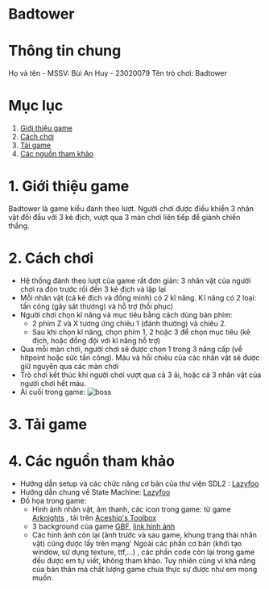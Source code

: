 # Badtower
# Thông tin chung
  Họ và tên - MSSV: Bùi An Huy - 23020079
  Tên trò chơi: Badtower
# Mục lục
1. [Giới thiệu game](#1Giới-thiệu-game)
2. [Cách chơi](#2Cách-chơi)
3. [Tải game](#3Tải-game)
4. [Các nguồn tham khảo](#4Các-nguồn-tham-khảo)
# 1. Giới thiệu game
  Badtower là game kiểu đánh theo lượt. Người chơi được điều khiển 3 nhân vật đối đầu với 3 kẻ địch, vượt qua 3 màn chơi liên tiếp để giành chiến thắng.
# 2. Cách chơi
  * Hệ thống đánh theo lượt của game rất đơn giản: 3 nhân vật của người chơi ra đòn trước rồi đến 3 kẻ địch và lặp lại
  * Mỗi nhân vật (cả kẻ địch và đồng minh) có 2 kĩ năng. Kĩ năng có 2 loại: tấn công (gây sát thương) và hỗ trợ (hồi phục)
  * Người chơi chọn kĩ năng và mục tiêu bằng cách dùng bàn phím:
      - 2 phím Z và X tương ứng chiêu 1 (đánh thường) và chiêu 2.
      - Sau khi chọn kĩ năng, chọn phím 1, 2 hoặc 3 để chọn mục tiêu (kẻ địch, hoặc đồng đội với kĩ năng hỗ trợ)
  * Qua mỗi màn chơi, người chơi sẽ được chọn 1 trong 3 nâng cấp (về hitpoint hoặc sức tấn công). Máu và hồi chiêu của các nhân vật sẽ được giữ nguyên qua các màn chơi
  * Trò chơi kết thúc khi người chơi vượt qua cả 3 ải, hoặc cả 3 nhân vật của người chơi hết máu.
  * Ải cuối trong game:
 ![boss](https://github.com/purupurupkl/tower/assets/161903895/f1477e08-558e-4119-9342-0345b491fb04)

# 3. Tải game
# 4. Các nguồn tham khảo
  * Hướng dẫn setup và các chức năng cơ bản của thư viện SDL2 : [Lazyfoo](https://lazyfoo.net/tutorials/SDL/index.php)
  * Hướng dẫn chung về State Machine: [Lazyfoo](https://lazyfoo.net/articles/article06/index.php)
  * Đồ họa trong game:
      - Hình ảnh nhân vật, âm thanh, các icon trong game: từ game [Arknights](https://www.arknights.global/) , tải trên [Aceship's Toolbox](https://aceship.github.io/AN-EN-Tags/akhrchars.html?opname=Saga)
      - 3 background của game [GBF](https://en.wikipedia.org/wiki/Granblue_Fantasy), [link hình ảnh](https://gbf-img.com/)
      - Các hình ảnh còn lại (ảnh trước và sau game, khung trạng thái nhân vật) cũng được lấy trên mạng'
  Ngoài các phần cơ bản (khởi tạo window, sử dụng texture, ttf,...) , các phần code còn lại trong game đều được em tự viết, không tham khảo. Tuy nhiên cũng vì khả năng của bản thân mà chất lượng game chưa thực sự được như em mong muốn.

  
